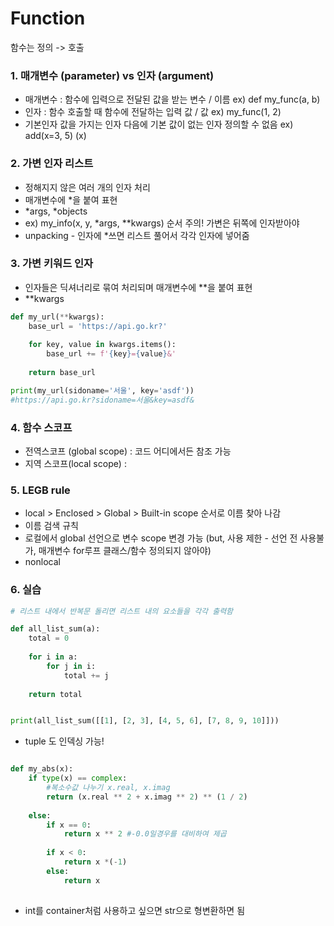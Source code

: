 # Function

함수는 정의 -> 호출

### 1. 매개변수 (parameter) vs 인자 (argument)

- 매개변수 : 함수에 입력으로 전달된 값을 받는 변수 / 이름  ex) def my_func(a, b)
- 인자 : 함수 호출할 때 함수에 전달하는 입력 값 / 값 ex) my_func(1, 2)
- 기본인자 값을 가지는 인자 다음에 기본 값이 없는 인자 정의할 수 없음 ex) add(x=3, 5) (x)

### 2.  가변 인자 리스트 

- 정해지지 않은 여러 개의 인자 처리
- 매개변수에 *을 붙여 표현
- *args, *objects
- ex) my_info(x, y, *args, **kwargs) 순서 주의! 가변은 뒤쪽에 인자받아야
- unpacking - 인자에 *쓰면 리스트 풀어서 각각 인자에 넣어줌

### 3. 가변 키워드 인자

- 인자들은 딕셔너리로 묶여 처리되며 매개변수에 **을 붙여 표현
- **kwargs

```python
def my_url(**kwargs):
    base_url = 'https://api.go.kr?'
    
    for key, value in kwargs.items():
        base_url += f'{key}={value}&'
        
    return base_url

print(my_url(sidoname='서울', key='asdf'))
#https://api.go.kr?sidoname=서울&key=asdf&
```

### 4. 함수 스코프

- 전역스코프 (global scope) : 코드 어디에서든 참조 가능 
- 지역 스코프(local scope) : 

### 5. LEGB rule

- local > Enclosed > Global > Built-in scope 순서로 이름 찾아 나감
- 이름 검색 규칙
- 로컬에서 global 선언으로 변수 scope 변경 가능 (but, 사용 제한 - 선언 전 사용불가, 매개변수 for루프 클래스/함수 정의되지 않아야)
- nonlocal



### 6. 실습

```python
# 리스트 내에서 반복문 돌리면 리스트 내의 요소들을 각각 출력함

def all_list_sum(a):
    total = 0
  
    for i in a:
        for j in i:
            total += j
    
    return total


print(all_list_sum([[1], [2, 3], [4, 5, 6], [7, 8, 9, 10]]))
```

- tuple 도 인덱싱 가능!

```python

def my_abs(x):
    if type(x) == complex:
        #복소수값 나누기 x.real, x.imag
        return (x.real ** 2 + x.imag ** 2) ** (1 / 2)
    
    else:
        if x == 0:
            return x ** 2 #-0.0일경우를 대비하여 제곱
        
        if x < 0:
            return x *(-1)
        else:
            return x
    
```

- int를 container처럼 사용하고 싶으면 str으로 형변환하면 됨

